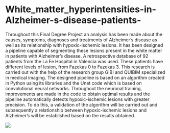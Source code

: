 # White_matter_hyperintensities-in-Alzheimer-s-disease-patients-

Throughout this Final Degree Project an analysis has been made about the causes, symptoms, diagnoses and treatments of Alzheimer’s disease as well as its relationship with hypoxic-ischemic lesions. It has been designed a pipeline capable of segmenting these lesions present in the white matter in patients with Alzheimer’s disease. A retrospective database of 92 patients from the La Fe Hospital in Valencia was used. These patients have different levels of lesion, from Fazekas 0 to Fazekas 3. This research is carried out with the help of the research group GIBI and QUIBIM specialized in medical imaging. The designed pipeline is based on an algorithm created in Python using its libraries and the Unet code which is based on convolutional neural networks. Throughout the neuronal training, improvements are made in the code to obtain optimal results and the pipeline automatically detects hypoxic-ischemic lesions with greater precision. To do this, a validation of the algorithm will be carried out and subsequently a relationship between hypoxic-ischemic lesions and Alzheimer’s will be established based on the results obtained.


![](images/filename20%Unet_code.png)
